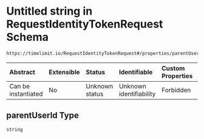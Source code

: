 # Untitled string in RequestIdentityTokenRequest Schema

```txt
https://timelimit.io/RequestIdentityTokenRequest#/properties/parentUserId
```

| Abstract            | Extensible | Status         | Identifiable            | Custom Properties | Additional Properties | Access Restrictions | Defined In                                                                                                  |
| :------------------ | :--------- | :------------- | :---------------------- | :---------------- | :-------------------- | :------------------ | :---------------------------------------------------------------------------------------------------------- |
| Can be instantiated | No         | Unknown status | Unknown identifiability | Forbidden         | Allowed               | none                | [RequestIdentityTokenRequest.schema.json\*](RequestIdentityTokenRequest.schema.json "open original schema") |

## parentUserId Type

`string`
